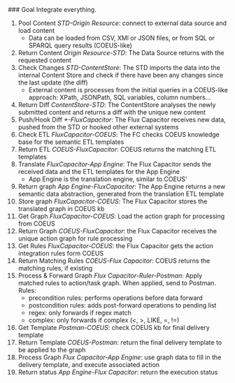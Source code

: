 <div class="panel" markdown="1">
### Goal
Integrate everything.
</div>

1. Pool Content *STD-Origin Resource*: connect to external data source and load content
	- Data can be loaded from CSV, XMl or JSON files, or from SQL or SPARQL query results (COEUS-like)
2. Return Content *Origin Resource-STD*: The Data Source returns with the requested content
3. Check Changes *STD-ContentStore*: The STD imports the data into the internal Content Store and check if there have been any changes since the last update (the diff)
	- External content is processes from the initial queries in a COEUS-like approach: XPath, JSONPath, SQL variables, column numbers…
4. Return Diff *ContentStore-STD*: The ContentStore analyses the newly submitted content and returns a diff with the unique new content
5. Push/Hook Diff *\*-FluxCapacitor*: The Flux Capacitor receives new data, pushed from the STD or hooked other external systems
6. Check ETL *FluxCapacitor-COEUS*: The FC checks COEUS knowledge base for the semantic ETL templates
7. Return ETL *COEUS-FluxCapacitor*: COEUS returns the matching ETL templates
8. Translate *FluxCapacitor-App Engine*: The Flux Capacitor sends the received data and the ETL templates for the App Engine
	- App Engine is the translation engine, similar to COEUS'
9. Return graph *App Engine-FluxCapacitor*: The App Engine returns a new semantic data abstraction, generated from the translation ETL template
10. Store graph *FluxCapacitor-COEUS*: The Flux Capacitor stores the translated graph in COEUS kb
11. Get Graph *FluxCapacitor-COEUS*: Load the action graph for processing from COEUS
12. Return Graph *COEUS-FluxCapacitor*: the Flux Capacitor receives the unique action graph for rule processing
13. Get Rules *FluxCapacitor-COEUS*: the Flux Capacitor gets the action integration rules form COEUS
14. Return Matching Rules *COEUS-Flux Capacitor*: COEUS returns the matching rules, if existing
15. Process & Forward Graph *Flux Capacitor-Ruler-Postman*: Apply matched rules to action/task graph. When applied, send to Postman. Rules:
	- precondition rules: performs operations before data forward
	- postcondition rules: adds post-forward operations to pending list
	- regex: only forwards if regex match
	- complex: only forwards if complex (<, >, LIKE, =, !=)
16. Get Template *Postman-COEUS*: check COEUS kb for final delivery template
17. Return Template *COEUS-Postman*: return the final delivery template to be applied to the graph
18. Process Graph *Flux Capacitor-App Engine*: use graph data to fill in the delivery template, and execute associated action
19. Return status *App Engine-Flux Capacitor*: return the execution status
